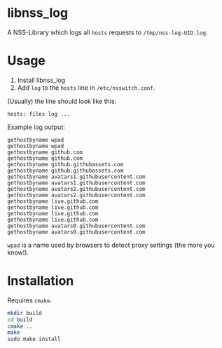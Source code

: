 # libnss_log

A NSS-Library which logs all `hosts` requests to
`/tmp/nss-log-UID.log`.

# Usage

1. Install libnss_log
2. Add `log` to the `hosts` line in `/etc/nsswitch.conf`.

(Usually) the line should look like this:

```text
hosts: files log ...
```

Example log output:

```text
gethostbyname wpad
gethostbyname wpad
gethostbyname github.com
gethostbyname github.com
gethostbyname github.githubassets.com
gethostbyname github.githubassets.com
gethostbyname avatars1.githubusercontent.com
gethostbyname avatars1.githubusercontent.com
gethostbyname avatars2.githubusercontent.com
gethostbyname avatars2.githubusercontent.com
gethostbyname live.github.com
gethostbyname live.github.com
gethostbyname live.github.com
gethostbyname live.github.com
gethostbyname avatars0.githubusercontent.com
gethostbyname avatars0.githubusercontent.com
```

`wpad` is a name used by browsers to detect proxy settings (the more you know!).

# Installation

Requires `cmake`.

```bash
mkdir build
cd build
cmake ..
make
sudo make install
```
